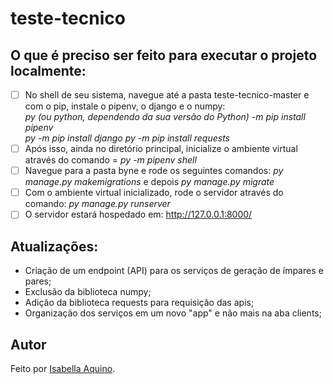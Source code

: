 # teste-tecnico

## O que é preciso ser feito para executar o projeto localmente:

- [ ] No shell de seu sistema, navegue até a pasta teste-tecnico-master e com o pip, instale o pipenv, o django e o numpy: <br><i> py (ou python, dependendo da sua versão do Python) -m pip install pipenv </i> <br> <i> py -m pip install django </i> <i> py -m pip install requests </i>
- [ ] Após isso, ainda no diretório principal, inicialize o ambiente virtual através do comando = <i> py -m pipenv shell </i>
- [ ] Navegue para a pasta byne e rode os seguintes comandos: <i> py manage.py makemigrations </i> e depois <i> py manage.py migrate </i>
- [ ] Com o ambiente virtual inicializado, rode o servidor através do comando: <i> py manage.py runserver </i>
- [ ] O servidor estará hospedado em: http://127.0.0.1:8000/

## Atualizações:
- Criação de um endpoint (API) para os serviços de geração de ímpares e pares;
- Exclusão da biblioteca numpy;
- Adição da biblioteca requests para requisição das apis;
- Organização dos serviços em um novo "app" e não mais na aba clients;


## Autor
Feito por [Isabella Aquino](https://github.com/isabellaaquino).

